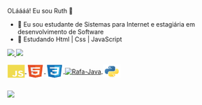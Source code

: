 OLáááá! Eu sou Ruth 👋


- 🔭 Eu sou estudante de Sistemas para Internet e estagiária em desenvolvimento de Software
- 🌱 Estudando Html | Css | JavaScript

<div>
  <a href="https://github.com/ruthdevgpwr">
  <img height="165em" src="https://github-readme-stats.vercel.app/api?username=ruthdevgpwr&show_icons=true&theme=dracula&include_all_commits=true&count_private=true"/>
  <img height="165em" src="https://github-readme-stats.vercel.app/api/top-langs/?username=ruthdevgpwr&layout=compact&langs_count=7&theme=dracula"/>
</div>
  
<div style="display: inline_block"><br>
  <img align="center" alt="Rafa-Js" height="30" width="40" src="https://raw.githubusercontent.com/devicons/devicon/master/icons/javascript/javascript-plain.svg">
  <img align="center" alt="Rafa-HTML" height="30" width="40" src="https://raw.githubusercontent.com/devicons/devicon/master/icons/html5/html5-original.svg">
  <img align="center" alt="Rafa-CSS" height="30" width="40" src="https://raw.githubusercontent.com/devicons/devicon/master/icons/css3/css3-original.svg">
  <img align="center" alt="Rafa-Java" height="30" width="40" src="https://img.shields.io/badge/Java-ED8B00?style=for-the-badge&logo=java&logoColor=white">
  <img align="center" alt="Rafa-Python" height="30" width="40" src="https://raw.githubusercontent.com/devicons/devicon/master/icons/python/python-original.svg">
</div>
  
##
  
<div>
  <a href="https://www.linkedin.com/in/ruthdantas/"><img src="https://img.shields.io/badge/-LinkedIn-%230077B5?style=for-the-badge&logo=linkedin&logoColor=white" target="_blank"></a> 
</div>
